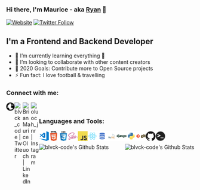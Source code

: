 ### Hi there, I'm Maurice - aka [Ryan][website] 👋

[![Website](https://img.shields.io/website?label=brianoluoch.netlify.app&style=for-the-badge&url=https%3A%2F%2Fbrianoluoch.netlify.app)](https://brianoluoch.netlify.app)
[![Twitter Follow](https://img.shields.io/twitter/follow/blvck_code?color=1DA1F2&logo=twitter&style=for-the-badge)](https://twitter.com/blvck_code)

## I'm a Frontend and Backend Developer

- 🌱 I’m currently learning everything 🤣
- 👯 I’m looking to collaborate with other content creators
- 🥅 2020 Goals: Contribute more to Open Source projects
- ⚡ Fun fact: I love football & travelling

### Connect with me:

[<img align="left" alt="brianoluoch.netlify.app" width="22px" src="https://raw.githubusercontent.com/iconic/open-iconic/master/svg/globe.svg" />][website]
[<img align="left" alt="blvck_code | Twitter" width="22px" src="https://cdn.jsdelivr.net/npm/simple-icons@v3/icons/twitter.svg" />][twitter]
[<img align="left" alt="Brian Maurice Oluoch | LinkedIn" width="22px" src="https://cdn.jsdelivr.net/npm/simple-icons@v3/icons/linkedin.svg" />][linkedin]
[<img align="left" alt="oluoch_jnr | Instagram" width="22px" src="https://cdn.jsdelivr.net/npm/simple-icons@v3/icons/instagram.svg" />][instagram]

<br />

### Languages and Tools:

[<img align="left" alt="Visual Studio Code" width="26px" src="https://raw.githubusercontent.com/github/explore/80688e429a7d4ef2fca1e82350fe8e3517d3494d/topics/visual-studio-code/visual-studio-code.png" />][website]
[<img align="left" alt="HTML5" width="26px" src="https://raw.githubusercontent.com/github/explore/80688e429a7d4ef2fca1e82350fe8e3517d3494d/topics/html/html.png" />][website]
[<img align="left" alt="CSS3" width="26px" src="https://raw.githubusercontent.com/github/explore/80688e429a7d4ef2fca1e82350fe8e3517d3494d/topics/css/css.png" />][website]
[<img align="left" alt="Sass" width="26px" src="https://raw.githubusercontent.com/github/explore/80688e429a7d4ef2fca1e82350fe8e3517d3494d/topics/sass/sass.png" />][website]
[<img align="left" alt="JavaScript" width="26px" src="https://raw.githubusercontent.com/github/explore/80688e429a7d4ef2fca1e82350fe8e3517d3494d/topics/javascript/javascript.png" />][website]
[<img align="left" alt="React" width="26px" src="https://raw.githubusercontent.com/github/explore/80688e429a7d4ef2fca1e82350fe8e3517d3494d/topics/react/react.png" />][website]
[<img align="left" alt="SQL" width="26px" src="https://raw.githubusercontent.com/github/explore/80688e429a7d4ef2fca1e82350fe8e3517d3494d/topics/sql/sql.png" />][website]
[<img align="left" alt="MySQL" width="26px" src="https://raw.githubusercontent.com/github/explore/80688e429a7d4ef2fca1e82350fe8e3517d3494d/topics/mysql/mysql.png" />][website]
[<img align="left" alt="Django" width="26px" src="https://raw.githubusercontent.com/github/explore/80688e429a7d4ef2fca1e82350fe8e3517d3494d/topics/django/django.png" />][website]
[<img align="left" alt="Python" width="26px" src="https://raw.githubusercontent.com/github/explore/80688e429a7d4ef2fca1e82350fe8e3517d3494d/topics/python/python.png" />][website]
[<img align="left" alt="Git" width="26px" src="https://raw.githubusercontent.com/github/explore/80688e429a7d4ef2fca1e82350fe8e3517d3494d/topics/git/git.png" />][website]
[<img align="left" alt="GitHub" width="26px" src="https://raw.githubusercontent.com/github/explore/78df643247d429f6cc873026c0622819ad797942/topics/github/github.png" />][website]
[<img align="left" alt="Terminal" width="26px" src="https://raw.githubusercontent.com/github/explore/80688e429a7d4ef2fca1e82350fe8e3517d3494d/topics/terminal/terminal.png" />][website]

<br />
<br />

<div>

<div>
<img height="170" align="left" alt="blvck-code's Github Stats" src="https://github-readme-stats.vercel.app/api?username=blvck-code&show_icons=true&hide_border=true" />

<img height="170" align="right" alt="blvck-code's Github Stats" src="https://github-readme-stats.vercel.app/api/top-langs/?username=blvck-code&layout=compact&title_color=fff&text_color=fff&bg_color=151515" />
</div>

<!-- Space Div -->
<div>

[website]: https://brianoluoch.netlify.app
[twitter]: https://twitter.com/blvck_code
[instagram]: https://www.instagram.com/oluoch_jnr/
[linkedin]: https://www.linkedin.com/in/maurice-brian-oluoch-ba1269121/
